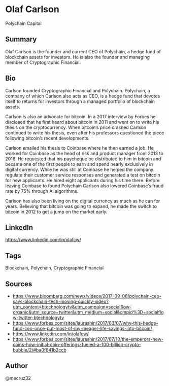# Olaf Carlson 
Polychain Capital

## Summary
Olaf Carlson is the founder and current CEO of Polychain, a hedge fund of blockchain assets for investors. He is also the founder and managing member of Cryptographic Financial.

## Bio
Carlson founded Cryptographic Financial and Polychain. Polychain, a company of which Carlson also acts as CEO, is a hedge fund that devotes itself to returns for investors through a managed portfolio of blockchain assets.

Carlson is also an advocate for bitcoin. In a 2017 interview by Forbes he disclosed that he first heard about bitcoin in 2011 and went on to write his thesis on the cryptocurrency. When bitcoin’s price crashed Carlson continued to write his thesis, even after his professors questioned the piece following bitcoin’s recent developments. 

Carlson emailed his thesis to Coinbase where he then earned a job. He worked for Coinbase as the head of risk and product manager from 2013 to 2016. He requested that his paycheque be distributed to him in bitcoin and became one of the first people to earn and spend nearly exclusively in digital currency. While he was still at Coinbase he helped the company regulate their customer service responses and generated a test on bitcoin for new applicants. He hired eight applicants during his time there. Before leaving Coinbase to found Polychain Carlson also lowered Coinbase’s fraud rate by 75% through AI algorithms.

Carlson has also been living on the digital currency as much as he can for years. Believing that bitcoin was going to expand, he made the switch to bitcoin in 2012 to get a jump on the market early. 


## LinkedIn
https://www.linkedin.com/in/olafcw/

## Tags
Blockchain, Polychain, Cryptographic Financial

## Sources
* https://www.bloomberg.com/news/videos/2017-09-08/polychain-ceo-says-blockchain-tech-moving-quickly-video?utm_content=btechnologytv&utm_campaign=socialflow-organic&utm_source=twitter&utm_medium=social&cmpid%3D=socialflow-twitter-btechnologytv
* https://www.forbes.com/sites/laurashin/2017/03/07/why-this-hedge-fund-ceo-once-put-most-of-my-meager-life-savings-into-bitcoin/
* https://www.linkedin.com/in/olafcw/
* https://www.forbes.com/sites/laurashin/2017/07/10/the-emperors-new-coins-how-initial-coin-offerings-fueled-a-100-billion-crypto-bubble/2/#ba0f841b2ccb

## Author
@mecruz32
